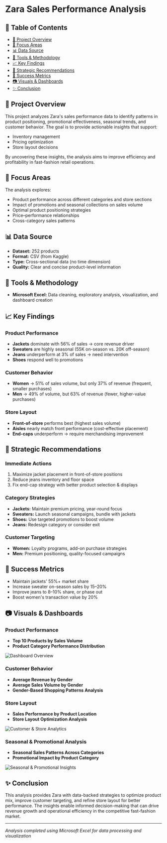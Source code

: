 # Zara Sales Performance Analysis

## 📑 Table of Contents
- [📌 Project Overview](#-project-overview)
- [🎯 Focus Areas](#-focus-areas)
- [📊 Data Source](#-data-source)
- [🔧 Tools & Methodology](#-tools--methodology)
- [📈 Key Findings](#-key-findings)
- [🚀 Strategic Recommendations](#-strategic-recommendations)
- [📌 Success Metrics](#-success-metrics)
- [📷 Visuals & Dashboards](#-visuals--dashboards)
- [✨ Conclusion](#-conclusion)

## 📌 Project Overview
This project analyzes Zara's sales performance data to identify patterns in product positioning, promotional effectiveness, seasonal trends, and customer behavior. The goal is to provide actionable insights that support:
- Inventory management
- Pricing optimization
- Store layout decisions

By uncovering these insights, the analysis aims to improve efficiency and profitability in fast-fashion retail operations.

## 🎯 Focus Areas
The analysis explores:
- Product performance across different categories and store sections
- Impact of promotions and seasonal collections on sales volume
- Optimal product positioning strategies
- Price–performance relationships
- Cross-category sales patterns

## 📊 Data Source
- **Dataset:** 252 products
- **Format:** CSV (from Kaggle)
- **Type:** Cross-sectional data (no time dimension)
- **Quality:** Clear and concise product-level information

## 🔧 Tools & Methodology
- **Microsoft Excel:** Data cleaning, exploratory analysis, visualization, and dashboard creation

## 📈 Key Findings

### Product Performance
- **Jackets** dominate with 56% of sales → core revenue driver
- **Sweaters** are highly seasonal (55K on-season vs. 20K off-season)
- **Jeans** underperform at 3% of sales → need intervention
- **Shoes** respond well to promotions

### Customer Behavior
- **Women** → 51% of sales volume, but only 37% of revenue (frequent, smaller purchases)
- **Men** → 49% of volume, but 63% of revenue (fewer, higher-value purchases)

### Store Layout
- **Front-of-store** performs best (highest sales volume)
- **Aisles** nearly match front performance (cost-effective placement)
- **End-caps** underperform → require merchandising improvement

## 🚀 Strategic Recommendations

### Immediate Actions
1. Maximize jacket placement in front-of-store positions
2. Reduce jeans inventory and floor space
3. Fix end-cap strategy with better product selection & displays

### Category Strategies
- **Jackets:** Maintain premium pricing, year-round focus
- **Sweaters:** Launch seasonal campaigns, bundle with jackets
- **Shoes:** Use targeted promotions to boost volume
- **Jeans:** Redesign category or consider exit

### Customer Targeting
- **Women:** Loyalty programs, add-on purchase strategies
- **Men:** Premium positioning, quality-focused campaigns

## 📌 Success Metrics
- Maintain jackets' 55%+ market share
- Increase sweater on-season sales by 15–20%
- Improve jeans to 8–10% share, or phase out
- Boost women's transaction value by 20%

## 📷 Visuals & Dashboards

### Product Performance
- **Top 10 Products by Sales Volume**
- **Product Category Performance Distribution**

![Dashboard Overview](https://github.com/user-attachments/assets/a64478df-2f1d-47ab-a04d-fdee9ced1fa8)

### Customer Behavior
- **Average Revenue by Gender**
- **Average Sales Volume by Gender**
- **Gender-Based Shopping Patterns Analysis**

### Store Layout
- **Sales Performance by Product Location**
- **Store Layout Optimization Analysis**

![Customer & Store Analytics](https://github.com/user-attachments/assets/c5bee116-ecf9-420a-b034-2409f0d2e4c9)

### Seasonal & Promotional Analysis
- **Seasonal Sales Patterns Across Categories**
- **Promotional Impact by Product Category**

![Seasonal & Promotional Insights](https://github.com/user-attachments/assets/dfa1a61b-015a-481e-aafa-d8bcf629daf5)

## ✨ Conclusion
This analysis provides Zara with data-backed strategies to optimize product mix, improve customer targeting, and refine store layout for better performance. The insights enable informed decision-making that can drive revenue growth and operational efficiency in the competitive fast-fashion market.

---
*Analysis completed using Microsoft Excel for data processing and visualization*
